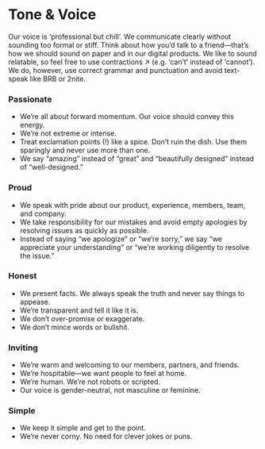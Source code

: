 # Tone & Voice

Our voice is ‘professional but chill’. We communicate clearly without sounding too formal or stiff. Think about how you’d talk to a friend—that’s how we should sound on paper and in our digital products. We like to sound relatable, so feel free to use contractions ↗ (e.g. ‘can’t’ instead of ‘cannot’). We do, however, use correct grammar and punctuation and avoid text-speak like BRB or 2nite.

### Passionate
* We’re all about forward momentum. Our voice should convey this energy.
* We’re not extreme or intense.
* Treat exclamation points (!) like a spice. Don’t ruin the dish. Use them sparingly and never use more than one.
* We say “amazing” instead of “great” and “beautifully designed” instead of “well-designed.”

### Proud
* We speak with pride about our product, experience, members, team, and company.
* We take responsibility for our mistakes and avoid empty apologies by resolving issues as quickly as possible.
* Instead of saying “we apologize” or “we’re sorry,” we say “we appreciate your understanding” or “we’re working diligently to resolve the issue.”

### Honest
* We present facts. We always speak the truth and never say things to appease.
* We’re transparent and tell it like it is.
* We don’t over-promise or exaggerate.
* We don’t mince words or bullshit.

### Inviting
* We’re warm and welcoming to our members, partners, and friends.
* We’re hospitable—we want people to feel at home.
* We’re human. We’re not robots or scripted.
* Our voice is gender-neutral, not masculine or feminine.

### Simple
* We keep it simple and get to the point.
* We’re never corny. No need for clever jokes or puns.
